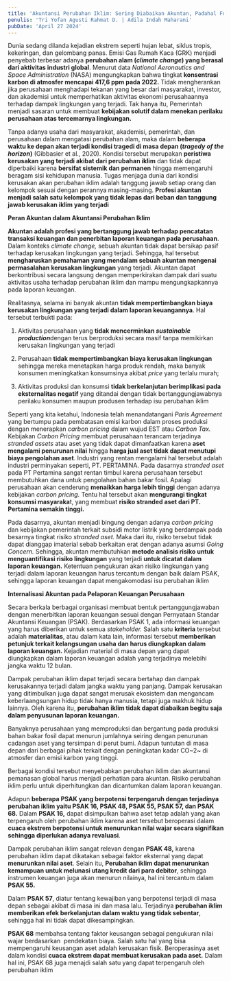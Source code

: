 ```yaml
---
title: 'Akuntansi Perubahan Iklim: Sering Diabaikan Akuntan, Padahal Fungsinya Nyata untuk Alam'
penulis: 'Tri Yofan Agusti Rahmat D. | Adila Indah Maharani'
pubDate: 'April 27 2024'
---
```


Dunia sedang dilanda kejadian ekstrem seperti hujan lebat, siklus tropis, kekeringan, dan gelombang panas. Emisi Gas Rumah Kaca (GRK) menjadi penyebab terbesar adanya **perubahan alam (*climate change*) yang berasal dari aktivitas industri global**. Menurut data *National Aeronautics and Space Administration* (NASA) mengungkapkan bahwa tingkat **konsentrasi karbon di atmosfer mencapai 417,6 ppm pada 2022.** Tidak mengherankan jika perusahaan menghadapi tekanan yang besar dari masyarakat, investor, dan akademisi untuk memperhatikan aktivitas ekonomi perusahaannya terhadap dampak lingkungan yang terjadi. Tak hanya itu, Pemerintah menjadi sasaran untuk membuat **kebijakan solutif dalam menekan perilaku perusahaan atas tercemarnya lingkungan.**

Tanpa adanya usaha dari masyarakat, akademisi, pemerintah, dan perusahaan dalam mengatasi perubahan alam, maka dalam **beberapa waktu ke depan akan terjadi kondisi tragedi di masa depan (*tragedy of the horizon*)** (Gibbasier et al., 2020). Kondisi tersebut merupakan **peristiwa kerusakan yang terjadi akibat dari perubahan iklim** dan tidak dapat diperbaiki karena **bersifat sistemik dan permanen** hingga memengaruhi beragam sisi kehidupan manusia. Tugas menjaga dunia dari kondisi kerusakan akan perubahan iklim adalah tanggung jawab setiap orang dan kelompok sesuai dengan perannya masing-masing. **Profesi akuntan menjadi salah satu kelompok yang tidak lepas dari beban dan tanggung jawab kerusakan iklim yang terjadi**

**Peran Akuntan dalam Akuntansi Perubahan Iklim**

**Akuntan adalah profesi yang bertanggung jawab terhadap pencatatan transaksi keuangan dan penerbitan laporan keuangan pada perusahaan**. Dalam konteks *climate change,* sebuah akuntan tidak dapat bersikap pasif terhadap kerusakan lingkungan yang terjadi. Sehingga, hal tersebut **mengharuskan pemahaman yang mendalam sebuah akuntan mengenai permasalahan kerusakan lingkungan** yang terjadi. Akuntan dapat berkontribusi secara langsung dengan memperkirakan dampak dari suatu aktivitas usaha terhadap perubahan iklim dan mampu mengungkapkannya pada laporan keuangan.

Realitasnya, selama ini banyak akuntan **tidak mempertimbangkan biaya kerusakan lingkungan yang terjadi dalam laporan keuangannya**. Hal tersebut terbukti pada:

1) Aktivitas perusahaan yang **tidak mencerminkan *sustainable production***dengan terus berproduksi secara masif tanpa memikirkan kerusakan lingkungan yang terjadi

2) Perusahaan **tidak mempertimbangkan biaya kerusakan lingkungan** sehingga mereka menetapkan harga produk rendah, maka banyak konsumen meningkatkan konsumsinya akibat *price* yang terlalu murah;

3) Aktivitas produksi dan konsumsi **tidak berkelanjutan berimplikasi pada eksternalitas negatif** yang ditandai dengan tidak bertanggungjawabnya perilaku konsumen maupun produsen terhadap isu perubahan iklim

Seperti yang kita ketahui, Indonesia telah menandatangani *Paris Agreement* yang bertumpu pada pembatasan emisi karbon dalam proses produksi dengan menerapkan *carbon pricing* dalam wujud EST atau *Carbon Tax.* Kebijakan *Carbon Pricing* membuat perusahaan terancam terjadinya *stranded assets* atau aset yang tidak dapat dimanfaatkan karena **aset mengalami penurunan nilai** hingga **harga jual aset tidak dapat menutupi biaya pengolahan aset**. Industri yang rentan mengalami hal tersebut adalah industri perminyakan seperti, PT. PERTAMINA. Pada dasarnya *stranded aset* pada PT Pertamina sangat rentan timbul karena perusahaan tersebut membutuhkan dana untuk pengolahan bahan bakar fosil. Apalagi perusahaan akan cenderung **menaikkan harga lebih tinggi** dengan adanya kebijakan *carbon pricing.* Tentu hal tersebut akan **mengurangi tingkat konsumsi masyaraka**t, yang membuat **risiko stranded aset dari PT. Pertamina semakin tinggi.**

Pada dasarnya, akuntan menjadi bingung dengan adanya *carbon pricing* dan kebijakan pemerintah terkait subsidi motor listrik yang berdampak pada besarnya tingkat risiko *stranded aset.* Maka dari itu, risiko tersebut tidak dapat dianggap imaterial sebab berkaitan erat dengan adanya asumsi *Going Concern.* Sehingga, akuntan membutuhkan **metode analisis risiko untuk menguantifikasi risiko lingkungan** yang terjadi **untuk dicatat dalam laporan keuangan.** Ketentuan pengukuran akan risiko lingkungan yang terjadi dalam laporan keuangan harus tercantum dengan baik dalam PSAK, sehingga laporan keuangan dapat mengakomodasi isu perubahan iklim

**Internalisasi Akuntan pada Pelaporan Keuangan Perusahaan**

Secara berkala berbagai organisasi membuat bentuk pertanggungjawaban dengan menerbitkan laporan keuangan sesuai dengan Pernyataan Standar Akuntansi Keuangan (PSAK). Berdasarkan PSAK 1, ada informasi keuangan yang harus diberikan untuk semua *stakeholder.* Salah satu **kriteria** tersebut adalah **materialitas**, atau dalam kata lain, informasi tersebut **memberikan petunjuk terkait kelangsungan usaha dan harus diungkapkan dalam laporan keuangan.** Kejadian material di masa depan yang dapat diungkapkan dalam laporan keuangan adalah yang terjadinya melebihi jangka waktu 12 bulan.

Dampak perubahan iklim dapat terjadi secara bertahap dan dampak kerusakannya terjadi dalam jangka waktu yang panjang. Dampak kerusakan yang ditimbulkan juga dapat sangat merusak ekosistem dan mengancam keberlaangsungan hidup tidak hanya manusia, tetapi juga makhuk hidup lainnya. Oleh karena itu, **perubahan iklim tidak dapat diabaikan begitu saja dalam penyusunan laporan keuangan.**

Banyaknya perusahaan yang memproduksi dan bergantung pada produksi bahan bakar fosil dapat menurun jumlahnya seiring dengan penurunan cadangan aset yang tersimpan di perut bumi. Adapun tuntutan di masa depan dari berbagai pihak terkait dengan peningkatan kadar CO~2~ di atmosfer dan emisi karbon yang tinggi.

Berbagai kondisi tersebut menyebabkan perubahan iklim dan akuntansi pemanasan global harus menjadi perhatian para akuntan. Risiko perubahan iklim perlu untuk diperhitungkan dan dicantumkan dalam laporan keuangan.

Adapun **beberapa PSAK yang berpotensi terpengaruh dengan terjadinya perubahan iklim yaitu PSAK 16, PSAK 48, PSAK 55, PSAK 57, dan PSAK 68.** Dalam **PSAK 16,** dapat disimpulkan bahwa aset tetap adalah yang akan terpengaruh oleh perubahan iklim karena aset tersebut beroperasi dalam **cuaca ekstrem berpotensi untuk menurunkan nilai wajar secara signifikan sehingga diperlukan adanya revaluasi**.

Dampak perubahan iklim sangat relevan dengan **PSAK 48,** karena perubahan iklim dapat dikatakan sebagai faktor eksternal yang dapat **menurunkan nilai aset**. Selain itu, **Perubahan iklim dapat menurunkan kemampuan untuk melunasi utang kredit dari para debitor**, sehingga instrumen keuangan juga akan menurun nilainya, hal ini tercantum dalam **PSAK 55.**

Dalam **PSAK 57**, diatur tentang kewajiban yang berpotensi terjadi di masa depan sebagai akibat di masa ini dan masa lalu. Terjadinya **perubahan iklim memberikan efek berkelanjutan dalam waktu yang tidak sebentar**, sehingga hal ini tidak dapat dikesampingkan.

**PSAK 68** membahsa tentang faktor keusangan sebagai pengukuran nilai wajar berdasarkan  pendekatan biaya. Salah satu hal yang bisa mempengaruhi keusangan aset adalah kerusakan fisik. Beroperasinya aset dalam kondisi **cuaca ekstrem dapat membuat kerusakan pada aset.** Dalam hal ini, PSAK 68 juga menajdi salah satu yang dapat terpengaruh oleh perubahan iklim